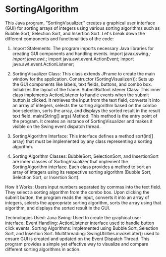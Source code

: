 # SortingAlgorithm
This Java program, "SortingVisualizer," creates a graphical user interface (GUI) for sorting arrays of integers using various sorting algorithms such as Bubble Sort, Selection Sort, and Insertion Sort. Let's break down the different components and functionalities of the code:

1. Import Statements:
The program imports necessary Java libraries for creating GUI components and handling events.
import javax.swing.*;
import java.awt.*;
import java.awt.event.ActionEvent;
import java.awt.event.ActionListener;

2. SortingVisualizer Class:
This class extends JFrame to create the main window for the application.
Constructor (SortingVisualizer()):
Sets up the GUI components like labels, text fields, buttons, and combo box.
Initializes the layout of the frame.
SubmitButtonListener Class:
This inner class implements ActionListener to handle events when the submit button is clicked.
It retrieves the input from the text field, converts it into an array of integers, selects the sorting algorithm based on the combo box selection, sorts the array, and displays the sorted result in the result text field.
main(String[] args) Method:
This method is the entry point of the program.
It creates an instance of SortingVisualizer and makes it visible on the Swing event dispatch thread.

3. SortingAlgorithm Interface:
This interface defines a method sort(int[] array) that must be implemented by any class representing a sorting algorithm.

4. Sorting Algorithm Classes:
BubbleSort, SelectionSort, and InsertionSort are inner classes of SortingVisualizer that implement the SortingAlgorithm interface.
Each class provides a method to sort an array of integers using its respective sorting algorithm (Bubble Sort, Selection Sort, or Insertion Sort).

How it Works:
Users input numbers separated by commas into the text field.
They select a sorting algorithm from the combo box.
Upon clicking the submit button, the program reads the input, converts it into an array of integers, selects the appropriate sorting algorithm, sorts the array using that algorithm, and displays the sorted result in the GUI.

Technologies Used:
Java Swing: Used to create the graphical user interface.
Event Handling: ActionListener interface used to handle button click events.
Sorting Algorithms: Implemented using Bubble Sort, Selection Sort, and Insertion Sort.
Multithreading: SwingUtilities.invokeLater() used to ensure GUI is created and updated on the Event Dispatch Thread.
This program provides a simple yet effective way to visualize and compare different sorting algorithms in action.


